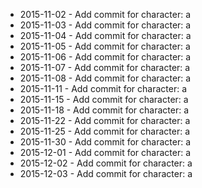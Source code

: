 - 2015-11-02 - Add commit for character: a
- 2015-11-03 - Add commit for character: a
- 2015-11-04 - Add commit for character: a
- 2015-11-05 - Add commit for character: a
- 2015-11-06 - Add commit for character: a
- 2015-11-07 - Add commit for character: a
- 2015-11-08 - Add commit for character: a
- 2015-11-11 - Add commit for character: a
- 2015-11-15 - Add commit for character: a
- 2015-11-18 - Add commit for character: a
- 2015-11-22 - Add commit for character: a
- 2015-11-25 - Add commit for character: a
- 2015-11-30 - Add commit for character: a
- 2015-12-01 - Add commit for character: a
- 2015-12-02 - Add commit for character: a
- 2015-12-03 - Add commit for character: a
